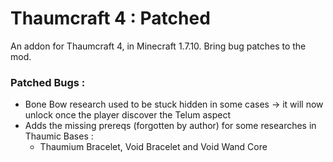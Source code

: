 # Thaumcraft 4 : Patched

An addon for Thaumcraft 4, in Minecraft 1.7.10. Bring bug patches to the mod.

### Patched Bugs :
- Bone Bow research used to be stuck hidden in some cases -> it will now unlock once the player discover the Telum aspect
- Adds the missing prereqs (forgotten by author) for some researches in Thaumic Bases :
  - Thaumium Bracelet, Void Bracelet and Void Wand Core
